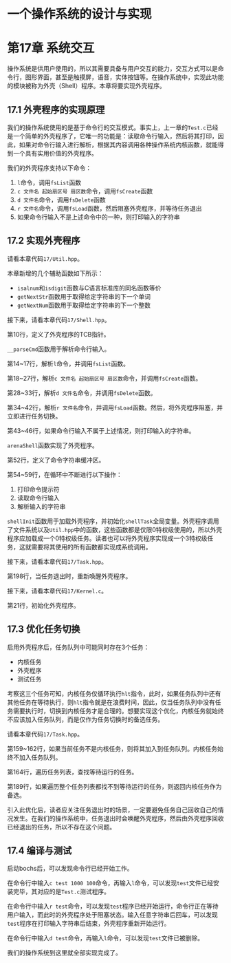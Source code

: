 # 一个操作系统的设计与实现

# 第17章 系统交互

操作系统是供用户使用的，所以其需要具备与用户交互的能力，交互方式可以是命令行，图形界面，甚至是触摸屏，语音，实体按钮等。在操作系统中，实现此功能的模块被称为外壳（Shell）程序。本章将要实现外壳程序。

## 17.1 外壳程序的实现原理

我们的操作系统使用的是基于命令行的交互模式。事实上，上一章的`Test.c`已经是一个简单的外壳程序了，它唯一的功能是：读取命令行输入，然后将其打印，因此，如果对命令行输入进行解析，根据其内容调用各种操作系统内核函数，就能得到一个具有实用价值的外壳程序。

我们的外壳程序支持以下命令：

1. `l`命令，调用`fsList`函数
2. `c 文件名 起始扇区号 扇区数`命令，调用`fsCreate`函数
3. `d 文件名`命令，调用`fsDelete`函数
4. `r 文件名`命令，调用`fsLoad`函数，然后阻塞外壳程序，并等待任务退出
5. 如果命令行输入不是上述命令中的一种，则打印输入的字符串

## 17.2 实现外壳程序

请看本章代码`17/Util.hpp`。

本章新增的几个辅助函数如下所示：

* `isalnum`和`isdigit`函数与C语言标准库的同名函数等价
* `getNextStr`函数用于取得给定字符串的下一个单词
* `getNextNum`函数用于取得给定字符串的下一个整数

接下来，请看本章代码`17/Shell.hpp`。

第10行，定义了外壳程序的TCB指针。

`__parseCmd`函数用于解析命令行输入。

第14\~17行，解析`l`命令，并调用`fsList`函数。

第18\~27行，解析`c 文件名 起始扇区号 扇区数`命令，并调用`fsCreate`函数。

第28\~33行，解析`d 文件名`命令，并调用`fsDelete`函数。

第34\~42行，解析`r 文件名`命令，并调用`fsLoad`函数。然后，将外壳程序阻塞，并立即进行任务切换。

第43\~46行，如果命令行输入不属于上述情况，则打印输入的字符串。

`arenaShell`函数实现了外壳程序。

第52行，定义了命令字符串缓冲区。

第54\~59行，在循环中不断进行以下操作：

1. 打印命令提示符
2. 读取命令行输入
3. 解析输入的字符串

`shellInit`函数用于加载外壳程序，并初始化`shellTask`全局变量。外壳程序调用了文件系统以及`Util.hpp`中的函数，这些函数都是仅限0特权级使用的，所以外壳程序应加载成一个0特权级任务。读者也可以将外壳程序实现成一个3特权级任务，这就需要将其使用的所有函数都实现成系统调用。

接下来，请看本章代码`17/Task.hpp`。

第198行，当任务退出时，重新唤醒外壳程序。

接下来，请看本章代码`17/Kernel.c`。

第21行，初始化外壳程序。

## 17.3 优化任务切换

启用外壳程序后，任务队列中可能同时存在3个任务：

* 内核任务
* 外壳程序
* 测试任务

考察这三个任务可知，内核任务仅循环执行`hlt`指令，此时，如果任务队列中还有其他任务在等待执行，则`hlt`指令就是在浪费时间，因此，仅当任务队列中没有任务需要执行时，切换到内核任务才是合理的。想要实现这个优化，内核任务就始终不应该加入任务队列，而是仅作为任务切换时的备选任务。

请看本章代码`17/Task.hpp`。

第159\~162行，如果当前任务不是内核任务，则将其加入到任务队列。内核任务始终不加入任务队列。

第164行，遍历任务列表，查找等待运行的任务。

第189行，如果遍历整个任务列表都找不到等待运行的任务，则返回内核任务作为备选。

引入此优化后，读者应关注任务退出时的场景，一定要避免任务自己回收自己的情况发生。在我们的操作系统中，任务退出时会唤醒外壳程序，然后由外壳程序回收已经退出的任务，所以不存在这个问题。

## 17.4 编译与测试

启动bochs后，可以发现命令行已经开始工作。

在命令行中输入`c test 1000 100`命令，再输入`l`命令，可以发现`test`文件已经安装完毕，其对应的是`Test.c`测试程序。

在命令行中输入`r test`命令，可以发现`test`程序已经开始运行，命令行正在等待用户输入，而此时的外壳程序处于阻塞状态。输入任意字符串后回车，可以发现`test`程序在打印输入字符串后结束，外壳程序重新开始运行。

在命令行中输入`d test`命令，再输入`l`命令，可以发现`test`文件已被删除。

我们的操作系统到这里就全部实现完成了。

